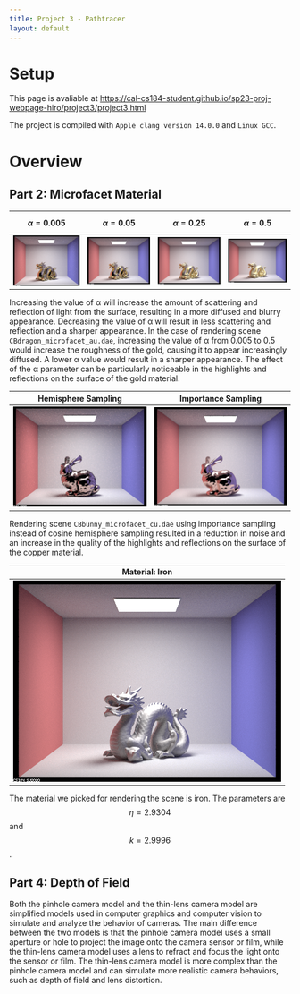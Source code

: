 ```yaml
---
title: Project 3 - Pathtracer
layout: default
---
```


<script src="https://cdn.mathjax.org/mathjax/latest/MathJax.js?config=TeX-AMS-MML_HTMLorMML" type="text/javascript"></script>

# Setup

This page is avaliable at <https://cal-cs184-student.github.io/sp23-proj-webpage-hiro/project3/project3.html>

The project is compiled with `Apple clang version 14.0.0` and `Linux GCC`.

# Overview

## Part 2: Microfacet Material

| $$\alpha=0.005$$                                              | $$\alpha=0.05$$                                              | $$\alpha=0.25$$                                              | $$\alpha=0.5$$                                              |
| ------------------------------------------------------------- | ------------------------------------------------------------ | ------------------------------------------------------------ | ----------------------------------------------------------- |
| <img src="./images/part-2-dragon-005.png" style="width:100%"> | <img src="./images/part-2-dragon-05.png" style="width:100%"> | <img src="./images/part-2-dragon-25.png" style="width:100%"> | <img src="./images/part-2-dragon-5.png" style="width:100%"> |

Increasing the value of α will increase the amount of scattering and reflection of light from the surface, resulting in a more diffused and blurry appearance. Decreasing the value of α will result in less scattering and reflection and a sharper appearance. In the case of rendering scene `CBdragon_microfacet_au.dae`, increasing the value of α from 0.005 to 0.5 would increase the roughness of the gold, causing it to appear increasingly diffused. A lower α value would result in a sharper appearance. The effect of the α parameter can be particularly noticeable in the highlights and reflections on the surface of the gold material.

| Hemisphere Sampling                                        | Importance Sampling                                        |
| ---------------------------------------------------------- | ---------------------------------------------------------- |
| <img src="./images/part-2-bunny-H.png" style="width:100%"> | <img src="./images/part-2-bunny-I.png" style="width:100%"> |

Rendering scene `CBbunny_microfacet_cu.dae` using importance sampling instead of cosine hemisphere sampling resulted in a reduction in noise and an increase in the quality of the highlights and reflections on the surface of the copper material.

| Material: Iron                                               |
| ------------------------------------------------------------ |
| <img src="./images/part-2-dragon-fe.png" style="width:100%"> |

The material we picked for rendering the scene is iron. The parameters are $$\eta=2.9304$$ and $$k=2.9996$$.

## Part 4: Depth of Field

Both the pinhole camera model and the thin-lens camera model are simplified models used in computer graphics and computer vision to simulate and analyze the behavior of cameras. The main difference between the two models is that the pinhole camera model uses a small aperture or hole to project the image onto the camera sensor or film, while the thin-lens camera model uses a lens to refract and focus the light onto the sensor or film. The thin-lens camera model is more complex than the pinhole camera model and can simulate more realistic camera behaviors, such as depth of field and lens distortion.
